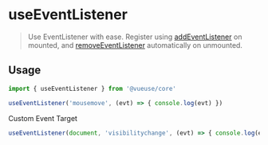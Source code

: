 # useEventListener

> Use EventListener with ease. Register using [addEventListener](https://developer.mozilla.org/en-US/docs/Web/API/EventTarget/addEventListener) on mounted, and [removeEventListener](https://developer.mozilla.org/en-US/docs/Web/API/EventTarget/removeEventListener) automatically on unmounted.

## Usage

```js
import { useEventListener } from '@vueuse/core'

useEventListener('mousemove', (evt) => { console.log(evt) })
```

Custom Event Target

```ts
useEventListener(document, 'visibilitychange', (evt) => { console.log(evt) })
```
